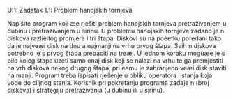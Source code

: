 UI1: Zadatak 1.1: Problem hanojskih tornjeva 

Napišite program koji æe rješiti problem hanojskih tornjeva pretraživanjem u dubinu i pretraživanjem u širinu. U problemu hanojskih tornjeva zadano je n diskova razlièitog promjera i tri štapa. Diskovi su na poèetku poredani tako da je najveæi disk na dnu a najmanji na vrhu prvog štapa. Svih n diskova potrebno je s prvog štapa prebaciti na treæi. U jednom koraku moguæe je s bilo kojeg štapa uzeti samo onaj disk koji se nalazi na vrhu te ga premjestiti na vrh diskova nekog drugog štapa, pri èemu je zabranjeno veæi disk staviti na manji. Program treba ispisati rješenje u obliku operatora i stanja koja vode do ciljnog stanja. Korisnik pri pokretanju programa zadaje n (broj diskova) i strategiju pretraživanja (u dubinu ili u širinu).
